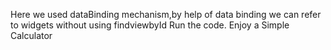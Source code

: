 Here we used dataBinding mechanism,by help of data binding we can refer to widgets without using findviewbyId
Run the code.
Enjoy a Simple Calculator